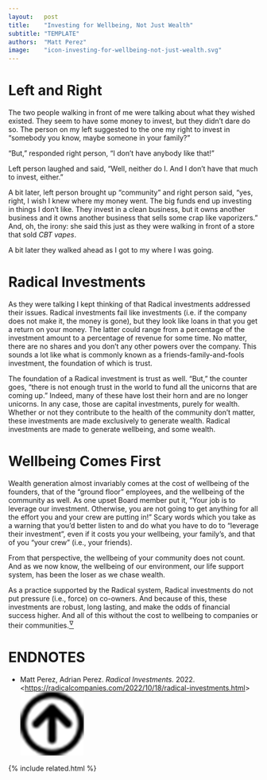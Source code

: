 ```yaml
---
layout:   post
title:    "Investing for Wellbeing, Not Just Wealth"
subtitle: "TEMPLATE"
authors:  "Matt Perez"
image:    "icon-investing-for-wellbeing-not-just-wealth.svg"
---
```


<div style="display:none;">
 <p>Investing for your own wellbeing, the wellbeing of your community, and for the bucks. In that order.</p>
</div>

<h1>Left and Right</h1>
 <p>The two people walking in front of me were talking about what they wished existed. They seem to have some money to invest, but they didn&rsquo;t dare do so. The person on my left suggested to the one my right to invest in &ldquo;somebody you know, maybe someone in your family?&rdquo;</p>
 <p>&ldquo;But,&rdquo; responded right person, &ldquo;I don&rsquo;t have anybody like that!&rdquo;</p>
 <p>Left person laughed and said, &ldquo;Well, neither do I. And I don&rsquo;t have that much to invest, either.&rdquo;</p>
 <p>A bit later, left person brought up &ldquo;community&rdquo; and right person said, &ldquo;yes, right, I wish I knew where my money went. The big funds end up investing in things I don&rsquo;t like. They invest in a clean business, but it owns another business and it owns another business that sells some crap like vaporizers.&rdquo; And, oh, the irony: she said this just as they were walking in front of a store that sold <em>CBT vapes</em>.</p>
 <p>A bit later they walked ahead as I got to my where I was going.</p>

<h1>Radical Investments</h1>
 <p>As they were talking I kept thinking of that <span class="_paradigm">Radical</span> investments addressed their issues. <span class="_paradigm">Radical</span> investments fail like investments (<eg>i.e.</eg> if the company does not make it, the money is gone), but they look like loans in that you get a return on your money. The latter could range from a percentage of the investment amount to a percentage of revenue for some time. No matter, there are no shares and you don&rsquo;t any other powers over the company. This sounds a lot like what is commonly known as a friends-family-and-fools investment, the foundation of which is trust.</p>
 <p>The foundation of a <span class="_paradigm">Radical</span> investment is trust as well. &ldquo;But,&rdquo; the counter goes, &ldquo;there is not enough trust in the world to fund all the unicorns that are coming up.&rdquo; Indeed, many of these have lost their horn and are no longer unicorns. In any case, those are capital investments, purely for wealth. Whether or not they contribute to the health of the community don&rsquo;t matter, these investments are made exclusively to generate wealth. <span class="_paradigm">Radical</span> investments are made to generate wellbeing, and some wealth.</p>

<h1>Wellbeing Comes First</h1>
 <p>Wealth generation almost invariably comes at the cost of wellbeing of the founders, that of the &ldquo;ground floor&rdquo; employees, and the wellbeing of the community as well. As one upset Board member put it, &ldquo;Your job is to leverage our investment. Otherwise, you are not going to get anything for all the effort you and your crew are putting in!&rdquo; Scary words which you take as a warning that you&rsquo;d better listen to and do what you have to do to &ldquo;leverage their investment&rdquo;, even if it costs you your wellbeing, your family&rsquo;s, and that of you &ldquo;your crew&rdquo; (<eg>i.e.</eg>, your friends).</p>
 <p>From that perspective, the wellbeing of your community does not count. And as we now know, the wellbeing of our environment, our life support system, has been the loser as we chase wealth.</p>
 <p>As a practice supported by the <span class="_paradigm">Radical</span> system, <span class="_paradigm">Radical</span> investments do not put pressure (<eg>i.e.</eg>, force) on co-owners. And because of this, these investments are robust, long lasting, and make the odds of financial success higher. And all of this without the cost to wellbeing to companies or their communities.<a href="#en01"><sup id="bm01">&hairsp;&nabla;&hairsp;</sup></a>

<h1 class="_section">ENDNOTES</h1>
 <ul>
  <li id="en01">
   <p class="_list-item">
    Matt Perez, Adrian Perez.
    <em><span class="_paradigm">Radical</span> Investments.</em>
    2022.
    &lt;<a href="https://radicalcompanies.com/2022/10/18/radical-investments.html" target="_blank">https://radicalcompanies.com/2022/10/18/radical-investments.html</a>&gt;
    <a class="_uparrow" href="#bm01"><img src="/assets/img/arrow-up-icon.png"></a>
   </p>
  </li>
 </ul>

{% include related.html %}
